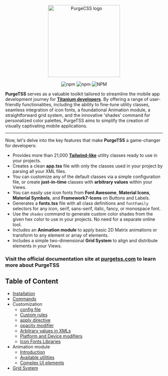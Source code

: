 <p align="center">
	<img src="https://codigomovil.mx/images/logotipo-purgetss-gris.svg" height="230" width="230" alt="PurgeCSS logo"/>
</p>

<div align="center">

![npm](https://img.shields.io/npm/dm/purgetss)
![npm](https://img.shields.io/npm/v/purgetss)
![NPM](https://img.shields.io/npm/l/purgetss)

</div>

**PurgeTSS** serves as a valuable toolkit tailored to streamline the mobile app development journey for **[Titanium developers](https://tidev.io/)**. By offering a range of user-friendly functionalities, including the ability to fine-tune utility classes, seamless integration of icon fonts, a foundational Animation module, a straightforward grid system, and the innovative 'shades' command for personalized color palettes, PurgeTSS aims to simplify the creation of visually captivating mobile applications.

---

Now, let's delve into the key features that make **PurgeTSS** a game-changer for developers:

- Provides more than 21,000 **[Tailwind-like](https://tailwindcss.com/)** utility classes ready to use in your projects.
- Creates a clean **app.tss** file with only the classes used in your project by parsing all your XML files.
- You can customize any of the default classes via a simple configuration file, or create **just-in-time** classes with **arbitrary values** within your Views.
- You can easily use icon fonts from **Font Awesome**, **Material Icons**, **Material Symbols**, and **Framework7-Icons** on Buttons and Labels.
- Generates a **fonts.tss** file with all class definitions and `fontFamily` selectors for any icon, serif, sans-serif, italic, fancy, or monospace font.
- Use the `shades` command to generate custom color shades from the given hex color to use in your projects. No need for a separate online tool.
- Includes an **Animation module** to apply basic 2D Matrix animations or transform to any element or array of elements.
- Includes a simple two-dimensional **Grid System** to align and distribute elements in your Views.

### Visit the official documentation site at [purgetss.com](https://purgetss.com) to learn more about PurgeTSS

## Table of Content

- [Installation](https://purgetss.com/docs/installation)
- [Commands](https://purgetss.com/docs/commands)
- Customization
  - [config file](https://purgetss.com/docs/customization/the-config-file)
  - [Custom rules](https://purgetss.com/docs/customization/custom-rules)
  - [apply directive](https://purgetss.com/docs/customization/the-apply-directive)
  - [opacity modifier](https://purgetss.com/docs/customization/the-opacity-modifier)
  - [Arbitrary values in XMLs](https://purgetss.com/docs/customization/arbitrary-values)
  - [Platform and Device modifiers](https://purgetss.com/docs/customization/platform-and-device-modifiers)
  - [Icon Fonts Libraries](https://purgetss.com/docs/customization/icon-fonts-libraries)
- Animation module
  - [Introduction](https://purgetss.com/docs/animation-module/introduction)
  - [Available utilities](https://purgetss.com/docs/animation-module/available-utilities)
  - [Complex UI elements](https://purgetss.com/docs/animation-module/complex-ui-elements)
- [Grid System](https://purgetss.com/docs/grid-system)
